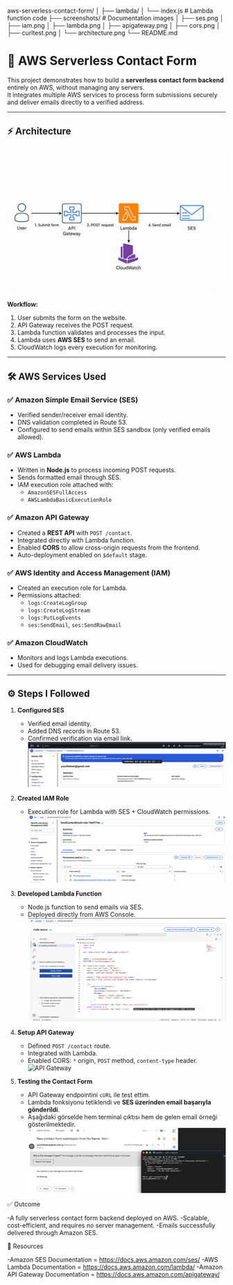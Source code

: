 aws-serverless-contact-form/
│
├── lambda/
│   └── index.js            # Lambda function code
├── screenshots/            # Documentation images
│   ├── ses.png
│   ├── iam.png
│   ├── lambda.png
│   ├── apigateway.png
│   ├── cors.png
│   ├── curltest.png
│   └── architecture.png
└── README.md

# 📧 AWS Serverless Contact Form

This project demonstrates how to build a **serverless contact form backend** entirely on AWS, without managing any servers.  
It integrates multiple AWS services to process form submissions securely and deliver emails directly to a verified address.

---

## ⚡ Architecture
![Architecture](screenshots/diagram.png)

**Workflow:**
1. User submits the form on the website.  
2. API Gateway receives the POST request.  
3. Lambda function validates and processes the input.  
4. Lambda uses **AWS SES** to send an email.  
5. CloudWatch logs every execution for monitoring.  

---

## 🛠 AWS Services Used

### ✅ Amazon Simple Email Service (SES)
- Verified sender/receiver email identity.  
- DNS validation completed in Route 53.  
- Configured to send emails within SES sandbox (only verified emails allowed).  

### ✅ AWS Lambda
- Written in **Node.js** to process incoming POST requests.  
- Sends formatted email through SES.  
- IAM execution role attached with:
  - `AmazonSESFullAccess`
  - `AWSLambdaBasicExecutionRole`

### ✅ Amazon API Gateway
- Created a **REST API** with `POST /contact`.  
- Integrated directly with Lambda function.  
- Enabled **CORS** to allow cross-origin requests from the frontend.  
- Auto-deployment enabled on `$default` stage.

### ✅ AWS Identity and Access Management (IAM)
- Created an execution role for Lambda.  
- Permissions attached:
  - `logs:CreateLogGroup`
  - `logs:CreateLogStream`
  - `logs:PutLogEvents`
  - `ses:SendEmail`, `ses:SendRawEmail`

### ✅ Amazon CloudWatch
- Monitors and logs Lambda executions.  
- Used for debugging email delivery issues.  

---

## ⚙️ Steps I Followed

1. **Configured SES**
   - Verified email identity.  
   - Added DNS records in Route 53.  
   - Confirmed verification via email link.  
   ![SES](screenshots/ses.png)

2. **Created IAM Role**
   - Execution role for Lambda with SES + CloudWatch permissions.  
   ![IAM](screenshots/iam.png)

3. **Developed Lambda Function**
   - Node.js function to send emails via SES.  
   - Deployed directly from AWS Console.  
   ![Lambda](screenshots/lambda.png)

4. **Setup API Gateway**
   - Defined `POST /contact` route.  
   - Integrated with Lambda.  
   - Enabled CORS: `*` origin, `POST` method, `content-type` header.  
   ![API Gateway](screenshots/apigateway.png)

6. **Testing the Contact Form**
   - API Gateway endpointini `cURL` ile test ettim.  
   - Lambda fonksiyonu tetiklendi ve **SES üzerinden email başarıyla gönderildi**.  
   - Aşağıdaki görselde hem terminal çıktısı hem de gelen email örneği gösterilmektedir.  
   ![Testing](screenshots/curl.png)

✅ Outcome

-A fully serverless contact form backend deployed on AWS.
-Scalable, cost-efficient, and requires no server management.
-Emails successfully delivered through Amazon SES.

🔗 Resources

-Amazon SES Documentation = https://docs.aws.amazon.com/ses/
-AWS Lambda Documentation = https://docs.aws.amazon.com/lambda/
-Amazon API Gateway Documentation = https://docs.aws.amazon.com/apigateway/
